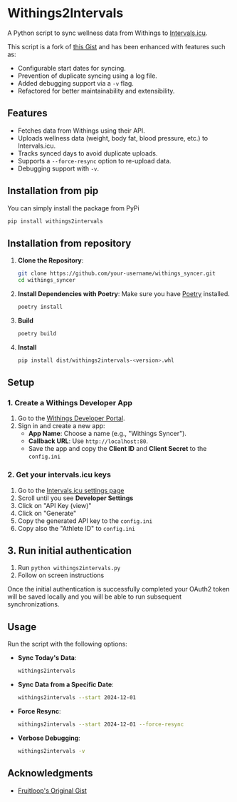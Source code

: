 
# Withings2Intervals

A Python script to sync wellness data from Withings to [Intervals.icu](https://intervals.icu).

This script is a fork of [this Gist](https://gist.github.com/fruitloop/7e79eeab9fd4ba7d2be5cdf8175d2267) and has been enhanced with features such as:
- Configurable start dates for syncing.
- Prevention of duplicate syncing using a log file.
- Added debugging support via a `-v` flag.
- Refactored for better maintainability and extensibility.

## Features
- Fetches data from Withings using their API.
- Uploads wellness data (weight, body fat, blood pressure, etc.) to Intervals.icu.
- Tracks synced days to avoid duplicate uploads.
- Supports a `--force-resync` option to re-upload data.
- Debugging support with `-v`.

## Installation from pip
You can simply install the package from PyPi
```bash
pip install withings2intervals
```

## Installation from repository

1. **Clone the Repository**:
   ```bash
   git clone https://github.com/your-username/withings_syncer.git
   cd withings_syncer
   ```

2. **Install Dependencies with Poetry**:
   Make sure you have [Poetry](https://python-poetry.org/docs/#installation) installed.
   ```bash
   poetry install
   ```

3. **Build**
   ```bash
   poetry build
   ```

4. **Install**
   ```bash
   pip install dist/withings2intervals-<version>.whl
   ```


## Setup

### 1. Create a Withings Developer App
1. Go to the [Withings Developer Portal](https://developer.withings.com/).
2. Sign in and create a new app:
   - **App Name**: Choose a name (e.g., "Withings Syncer").
   - **Callback URL**: Use `http://localhost:80`.
   - Save the app and copy the **Client ID** and **Client Secret** to the `config.ini`

### 2. Get your intervals.icu keys
1. Go to the [Intervals.icu settings page](https://intervals.icu/settings)
2. Scroll until you see **Developer Settings**
3. Click on "API Key (view)"
4. Click on "Generate"
5. Copy the generated API key to the `config.ini`
6. Copy also the "Athlete ID" to `config.ini`

## 3. Run initial authentication
1. Run `python withings2intervals.py`
2. Follow on screen instructions

Once the initial authentication is successfully completed your OAuth2 token will be saved locally and you will be able to run subsequent synchronizations.

## Usage

Run the script with the following options:

- **Sync Today's Data**:
  ```bash
  withings2intervals
  ```

- **Sync Data from a Specific Date**:
  ```bash
  withings2intervals --start 2024-12-01
  ```

- **Force Resync**:
  ```bash
  withings2intervals --start 2024-12-01 --force-resync
  ```

- **Verbose Debugging**:
  ```bash
  withings2intervals -v
  ```

## Acknowledgments
- [Fruitloop's Original Gist](https://gist.github.com/fruitloop/7e79eeab9fd4ba7d2be5cdf8175d2267)
